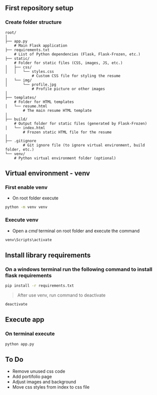 ## First repository setup
### Create folder structure
```
root/
│
├── app.py                    
    # Main Flask application
├── requirements.txt 
    # List of Python dependencies (Flask, Flask-Frozen, etc.)
├── static/                    
    # Folder for static files (CSS, images, JS, etc.)
│   ├── css/
│   │   └── styles.css         
            # Custom CSS file for styling the resume
│   └── img/
│       └── profile.jpg        
            # Profile picture or other images
│
├── templates/                 
    # Folder for HTML templates
│   └── resume.html            
        # The main resume HTML template
│
├── build/                     
    # Output folder for static files (generated by Flask-Frozen)
│   └── index.html             
        # Frozen static HTML file for the resume
│
├── .gitignore                 
        # Git ignore file (to ignore virtual environment, build folder, etc.)
└── venv/                      
    # Python virtual environment folder (optional)

```

## Virtual environment - venv
### First enable venv
* On root folder execute
```cmd
python -m venv venv
```
### Execute venv
* Open a *cmd* terminal on root folder and execute the command

```cmd
venv\Scripts\activate
```

## Install library requirements
### On a windows terminal run the following command to install flask requirements
```cmd
pip install -r requirements.txt
```

> After use venv, run command to deactivate
```cmd
deactivate
```
## Execute app
### On terminal execute
```cmd
python app.py
```

## To Do
* Remove unused css code
* Add portifolio page
* Adjust images and background
* Move css styles from index to css file